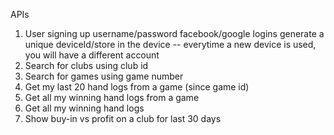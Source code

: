 APIs
1. User signing up 
    username/password
    facebook/google logins
    generate a unique deviceId/store in the device
      -- everytime a new device is used, you will have a different account
2. Search for clubs using club id
3. Search for games using game number
4. Get my last 20 hand logs from a game (since game id)
5. Get all my winning hand logs from a game
6. Get all my winning hand logs
7. Show buy-in vs profit on a club for last 30 days
